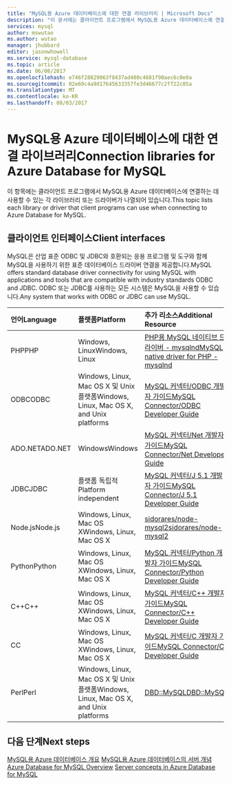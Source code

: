 ```yaml
---
title: "MySQL용 Azure 데이터베이스에 대한 연결 라이브러리 | Microsoft Docs"
description: "이 문서에는 클라이언트 프로그램에서 MySQL용 Azure 데이터베이스에 연결하는 데 사용할 수 있는 각 라이브러리 또는 드라이버가 나열되어 있습니다."
services: mysql
author: mswutao
ms.author: wutao
manager: jhubbard
editor: jasonwhowell
ms.service: mysql-database
ms.topic: article
ms.date: 06/08/2017
ms.openlocfilehash: e746f28829063f8437ad408c4681f90aec6c0e0a
ms.sourcegitcommit: 02e69c4a9d17645633357fe3d46677c2ff22c85a
ms.translationtype: MT
ms.contentlocale: ko-KR
ms.lasthandoff: 08/03/2017
---
```

# <a name="connection-libraries-for-azure-database-for-mysql"></a><span data-ttu-id="8b408-103">MySQL용 Azure 데이터베이스에 대한 연결 라이브러리</span><span class="sxs-lookup"><span data-stu-id="8b408-103">Connection libraries for Azure Database for MySQL</span></span>
<span data-ttu-id="8b408-104">이 항목에는 클라이언트 프로그램에서 MySQL용 Azure 데이터베이스에 연결하는 데 사용할 수 있는 각 라이브러리 또는 드라이버가 나열되어 있습니다.</span><span class="sxs-lookup"><span data-stu-id="8b408-104">This topic lists each library or driver that client programs can use when connecting to Azure Database for MySQL.</span></span>

## <a name="client-interfaces"></a><span data-ttu-id="8b408-105">클라이언트 인터페이스</span><span class="sxs-lookup"><span data-stu-id="8b408-105">Client interfaces</span></span>
<span data-ttu-id="8b408-106">MySQL은 산업 표준 ODBC 및 JDBC와 호환되는 응용 프로그램 및 도구와 함께 MySQL을 사용하기 위한 표준 데이터베이스 드라이버 연결을 제공합니다.</span><span class="sxs-lookup"><span data-stu-id="8b408-106">MySQL offers standard database driver connectivity for using MySQL with applications and tools that are compatible with industry standards ODBC and JDBC.</span></span> <span data-ttu-id="8b408-107">ODBC 또는 JDBC를 사용하는 모든 시스템은 MySQL을 사용할 수 있습니다.</span><span class="sxs-lookup"><span data-stu-id="8b408-107">Any system that works with ODBC or JDBC can use MySQL.</span></span>

| <span data-ttu-id="8b408-108">**언어**</span><span class="sxs-lookup"><span data-stu-id="8b408-108">**Language**</span></span> | <span data-ttu-id="8b408-109">**플랫폼**</span><span class="sxs-lookup"><span data-stu-id="8b408-109">**Platform**</span></span> | <span data-ttu-id="8b408-110">**추가 리소스**</span><span class="sxs-lookup"><span data-stu-id="8b408-110">**Additional Resource**</span></span> | <span data-ttu-id="8b408-111">**다운로드**</span><span class="sxs-lookup"><span data-stu-id="8b408-111">**Download**</span></span> |
| :----------- | :------------| :-----------------------| :------------|
| <span data-ttu-id="8b408-112">PHP</span><span class="sxs-lookup"><span data-stu-id="8b408-112">PHP</span></span> | <span data-ttu-id="8b408-113">Windows, Linux</span><span class="sxs-lookup"><span data-stu-id="8b408-113">Windows, Linux</span></span> | [<span data-ttu-id="8b408-114">PHP용 MySQL 네이티브 드라이버 - mysqlnd</span><span class="sxs-lookup"><span data-stu-id="8b408-114">MySQL native driver for PHP - mysqlnd</span></span>](https://dev.mysql.com/downloads/connector/php-mysqlnd/) | [<span data-ttu-id="8b408-115">다운로드</span><span class="sxs-lookup"><span data-stu-id="8b408-115">Download</span></span>](http://php.net/downloads.php) |
| <span data-ttu-id="8b408-116">ODBC</span><span class="sxs-lookup"><span data-stu-id="8b408-116">ODBC</span></span> | <span data-ttu-id="8b408-117">Windows, Linux, Mac OS X 및 Unix 플랫폼</span><span class="sxs-lookup"><span data-stu-id="8b408-117">Windows, Linux, Mac OS X, and Unix platforms</span></span> | [<span data-ttu-id="8b408-118">MySQL 커넥터/ODBC 개발자 가이드</span><span class="sxs-lookup"><span data-stu-id="8b408-118">MySQL Connector/ODBC Developer Guide</span></span>](https://dev.mysql.com/doc/connector-odbc/en/) | [<span data-ttu-id="8b408-119">다운로드</span><span class="sxs-lookup"><span data-stu-id="8b408-119">Download</span></span>](https://dev.mysql.com/downloads/connector/odbc/) |
| <span data-ttu-id="8b408-120">ADO.NET</span><span class="sxs-lookup"><span data-stu-id="8b408-120">ADO.NET</span></span> | <span data-ttu-id="8b408-121">Windows</span><span class="sxs-lookup"><span data-stu-id="8b408-121">Windows</span></span> | [<span data-ttu-id="8b408-122">MySQL 커넥터/Net 개발자 가이드</span><span class="sxs-lookup"><span data-stu-id="8b408-122">MySQL Connector/Net Developer Guide</span></span>](https://dev.mysql.com/doc/connector-net/en/) | [<span data-ttu-id="8b408-123">다운로드</span><span class="sxs-lookup"><span data-stu-id="8b408-123">Download</span></span>](https://dev.mysql.com/downloads/connector/net/) |
| <span data-ttu-id="8b408-124">JDBC</span><span class="sxs-lookup"><span data-stu-id="8b408-124">JDBC</span></span> | <span data-ttu-id="8b408-125">플랫폼 독립적</span><span class="sxs-lookup"><span data-stu-id="8b408-125">Platform independent</span></span> | [<span data-ttu-id="8b408-126">MySQL 커넥터/J 5.1 개발자 가이드</span><span class="sxs-lookup"><span data-stu-id="8b408-126">MySQL Connector/J 5.1 Developer Guide</span></span>](https://dev.mysql.com/doc/connector-j/5.1/en/) | [<span data-ttu-id="8b408-127">다운로드</span><span class="sxs-lookup"><span data-stu-id="8b408-127">Download</span></span>](https://dev.mysql.com/downloads/connector/j/) |
| <span data-ttu-id="8b408-128">Node.js</span><span class="sxs-lookup"><span data-stu-id="8b408-128">Node.js</span></span> | <span data-ttu-id="8b408-129">Windows, Linux, Mac OS X</span><span class="sxs-lookup"><span data-stu-id="8b408-129">Windows, Linux, Mac OS X</span></span> | [<span data-ttu-id="8b408-130">sidorares/node-mysql2</span><span class="sxs-lookup"><span data-stu-id="8b408-130">sidorares/node-mysql2</span></span>](https://github.com/sidorares/node-mysql2/tree/master/documentation) | [<span data-ttu-id="8b408-131">다운로드</span><span class="sxs-lookup"><span data-stu-id="8b408-131">Download</span></span>](https://github.com/sidorares/node-mysql2) |
| <span data-ttu-id="8b408-132">Python</span><span class="sxs-lookup"><span data-stu-id="8b408-132">Python</span></span> | <span data-ttu-id="8b408-133">Windows, Linux, Mac OS X</span><span class="sxs-lookup"><span data-stu-id="8b408-133">Windows, Linux, Mac OS X</span></span> | [<span data-ttu-id="8b408-134">MySQL 커넥터/Python 개발자 가이드</span><span class="sxs-lookup"><span data-stu-id="8b408-134">MySQL Connector/Python Developer Guide</span></span>](https://dev.mysql.com/doc/connector-python/en/) | [<span data-ttu-id="8b408-135">다운로드</span><span class="sxs-lookup"><span data-stu-id="8b408-135">Download</span></span>](https://dev.mysql.com/downloads/connector/python/) |
| <span data-ttu-id="8b408-136">C++</span><span class="sxs-lookup"><span data-stu-id="8b408-136">C++</span></span> | <span data-ttu-id="8b408-137">Windows, Linux, Mac OS X</span><span class="sxs-lookup"><span data-stu-id="8b408-137">Windows, Linux, Mac OS X</span></span> | [<span data-ttu-id="8b408-138">MySQL 커넥터/C++ 개발자 가이드</span><span class="sxs-lookup"><span data-stu-id="8b408-138">MySQL Connector/C++ Developer Guide</span></span>](https://dev.mysql.com/doc/connector-cpp/en/) | [<span data-ttu-id="8b408-139">다운로드</span><span class="sxs-lookup"><span data-stu-id="8b408-139">Download</span></span>](https://dev.mysql.com/downloads/connector/python/) |
| <span data-ttu-id="8b408-140">C</span><span class="sxs-lookup"><span data-stu-id="8b408-140">C</span></span> | <span data-ttu-id="8b408-141">Windows, Linux, Mac OS X</span><span class="sxs-lookup"><span data-stu-id="8b408-141">Windows, Linux, Mac OS X</span></span> | [<span data-ttu-id="8b408-142">MySQL 커넥터/C 개발자 가이드</span><span class="sxs-lookup"><span data-stu-id="8b408-142">MySQL Connector/C Developer Guide</span></span>](https://dev.mysql.com/doc/connector-c/en/) | [<span data-ttu-id="8b408-143">다운로드</span><span class="sxs-lookup"><span data-stu-id="8b408-143">Download</span></span>](https://dev.mysql.com/downloads/connector/c/)
| <span data-ttu-id="8b408-144">Perl</span><span class="sxs-lookup"><span data-stu-id="8b408-144">Perl</span></span> | <span data-ttu-id="8b408-145">Windows, Linux, Mac OS X 및 Unix 플랫폼</span><span class="sxs-lookup"><span data-stu-id="8b408-145">Windows, Linux, Mac OS X, and Unix platforms</span></span> | [<span data-ttu-id="8b408-146">DBD::MySQL</span><span class="sxs-lookup"><span data-stu-id="8b408-146">DBD::MySQL</span></span>](https://metacpan.org/pod/DBD::mysql) | [<span data-ttu-id="8b408-147">다운로드</span><span class="sxs-lookup"><span data-stu-id="8b408-147">Download</span></span>](https://metacpan.org/pod/DBD::mysql) |


## <a name="next-steps"></a><span data-ttu-id="8b408-148">다음 단계</span><span class="sxs-lookup"><span data-stu-id="8b408-148">Next steps</span></span>
<span data-ttu-id="8b408-149">[MySQL용 Azure 데이터베이스 개요](./overview.md)
[MySQL용 Azure 데이터베이스의 서버 개념](./concepts-servers.md)</span><span class="sxs-lookup"><span data-stu-id="8b408-149">[Azure Database for MySQL Overview](./overview.md)
[Server concepts in Azure Database for MySQL](./concepts-servers.md)</span></span>
